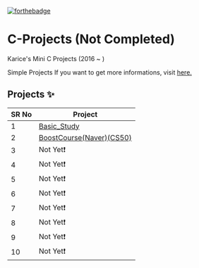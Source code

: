 <!-- ALL-CONTRIBUTORS-BADGE:START - Do not remove or modify this section -->

[![forthebadge](https://forthebadge.com/images/badges/made-with-c.svg)](https://forthebadge.com)

# C-Projects (Not Completed)

Karice's Mini C Projects (2016 ~ ) 

Simple Projects If you want to get more informations, visit [here.](https://karice.tistory.com/)


## Projects ✨

SR No   | Project 
--- | --- 
1 | [Basic_Study](https://github.com/kl529/Python_Projects/tree/main/01.%20Tetris) 
2 | [BoostCourse(Naver)(CS50)](https://github.com/kl529/Python_Projects/tree/main/02.%20Matgo%20Game%20(Korean%20Traditonal%20Card%20Game))
3 | Not Yet❗
4 | Not Yet❗
5 | Not Yet❗
6 | Not Yet❗
7 | Not Yet❗
8 | Not Yet❗
9 | Not Yet❗
10 | Not Yet❗
